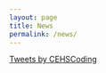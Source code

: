 ```yaml
---
layout: page
title: News
permalink: /news/
---
```


<!-- <script type="text/javascript" src="/js/instafeed.min.js"></script> -->

<a class="twitter-timeline" href="https://twitter.com/CEHSCoding">Tweets by CEHSCoding</a> <script async src="//platform.twitter.com/widgets.js" charset="utf-8"></script>


<!-- <script type="text/javascript">
    var feed = new Instafeed({
        get: 'tagged',
        tagName: 'site',
        clientId: '63575bb35311480ca4dfdd2d8b993374',
        template: '<a href="{{link}}"><img src="{{image}}" /></a>'
    });
    feed.run();
</script> -->
